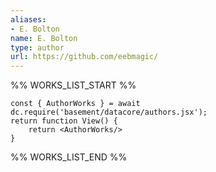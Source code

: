 ```yaml
---
aliases:
- E. Bolton
name: E. Bolton
type: author
url: https://github.com/eebmagic/
---
```



%% WORKS_LIST_START %%

```datacorejsx
const { AuthorWorks } = await dc.require('basement/datacore/authors.jsx');
return function View() {
    return <AuthorWorks/>
}
```
%% WORKS_LIST_END %%